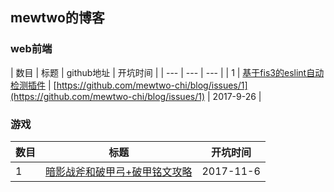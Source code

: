 ## mewtwo的博客
### web前端
| 数目 | 标题 | github地址 | 开坑时间 |
| --- | --- | --- |
| 1 | [基于fis3的eslint自动检测插件](/web前端/基于fis3的eslint自动检测插件) | [https://github.com/mewtwo-chi/blog/issues/1](https://github.com/mewtwo-chi/blog/issues/1) | 2017-9-26 |

### 游戏
| 数目 | 标题 | 开坑时间 |
| --- | --- | --- |
| 1 | [暗影战斧和破甲弓+破甲铭文攻略](https://github.com/mewtwo-chi/blog/issues/3) | 2017-11-6 |
